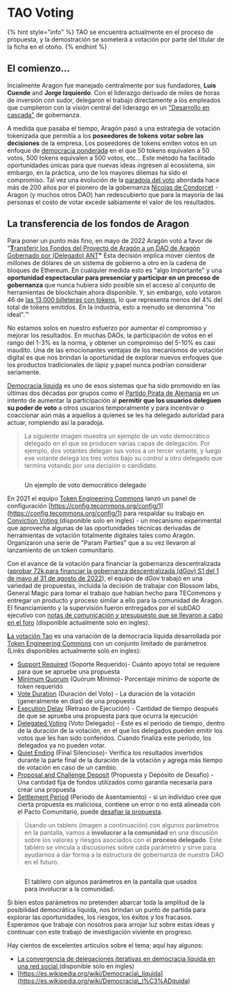 # TAO Voting

{% hint style="info" %}
TAO se encuentra actualmente en el proceso de propuesta, y la demostración se someterá a votación por parte del titular de la ficha en el otoño.
{% endhint %}

## El comienzo...

Incialmente Aragon fue manejado centralmente por sus fundadores, **Luis Cuende** and **Jorge Izquierdo**. Con el liderazgo derivado de miles de horas de inversión con sudor, delegaron el trabajo directamente a los empleados que cumplieron con la visión central del liderazgo en un ["Desarrollo en cascada"](https://es.wikipedia.org/wiki/Desarrollo\_en\_cascada) de gobernanza.

A medida que pasaba el tiempo, Aragón pasó a una estrategia de votación tokenizada que permitía a los **poseedores de tokens** **votar sobre las decisiones** de la empresa. Los poseedores de tokens emiten votos en un enfoque de [democracia ponderada](https://es.wikipedia.org/wiki/Juego\_de\_mayor%C3%ADa\_ponderada) en el que 50 tokens equivalen a 50 votos, 500 tokens equivalen a 500 votos, etc... Este método ha facilitado oportunidades únicas para que nuevas ideas ingresen al ecosistema, sin embargo, en la práctica, uno de los mayores dilemas ha sido el compromiso. Tal vez una evolución de la [paradoja del voto](https://es.wikipedia.org/wiki/Paradoja\_de\_Condorcet) abordada hace más de 200 años por el pionero de la gobernanza [Nicolas de Condorcet](https://es.wikipedia.org/wiki/Nicolas\_de\_Condorcet) - Aragon (y muchos otros DAO) han redescubierto que para la mayoría de las personas el costo de votar excede sabiamente el valor de los resultados.&#x20;



## La transferencia de los fondos de Aragon

Para poner un punto más fino, en mayo de 2022 Aragón votó a favor de "[**T**ransferir los Fondos del Proyecto de Aragón a un DAO de Aragón Gobernado por (Delegado) ANT](https://voice.aragon.org/processes/#/0x21b2ea5345d2e0c941dd44ff4c43fc4683088b846ddb3234d1690b000000000e)**"** Esta decisión implica mover cientos de millones de dólares de un sistema de gobierno a otro en la cadena de bloques de Ethereum. En cualquier medida esto es "algo Importante" y una **oportunidad espectacular para presenciar y participar en un proceso de gobernanza** que nunca hubiera sido posible sin el acceso al conjunto de herramientas de blockchain ahora disponible.  Y, sin embargo, solo votaron 46 de [las 13,000 billeteras con tokens](https://etherscan.io/token/0xa117000000f279d81a1d3cc75430faa017fa5a2e), lo que representa menos del 4% del total de tokens emitidos. En la industria, esto a menudo se denomina "no ideal".™

No estamos solos en nuestro esfuerzo por aumentar el compromiso y mejorar los resultados. En muchas DAOs, la participación de votos en el rango del 1-3% es la norma, y ​​obtener un compromiso del 5-10% es casi inaudito. Una de las emocionantes ventajas de los mecanismos de votación digital es que nos brindan la oportunidad de explorar nuevos enfoques que los productos tradicionales de lápiz y papel nunca podrían considerar seriamente.

[Democracia líquida](https://es.wikipedia.org/wiki/Democracia\_l%C3%ADquida) es uno de esos sistemas que ha sido promovido en las últimas dos décadas por grupos como el [Partido Pirata de Alemania](https://es.wikipedia.org/wiki/Partido\_Pirata\_de\_Alemania) en un intento de aumentar la participación al **permitir que los usuarios deleguen su poder de voto** a otros usuarios temporalmente y para incentivar o coaccionar aún más a aquellos a quienes se les ha delegado autoridad para actuar, rompiendo así la paradoja.

> La siguiente imagen muestra un ejemplo de un voto democrático delegado en el que se producen varias capas de delegación. Por ejemplo, dos votantes delegan sus votos a un tercer votante, y luego ese votante delega los tres votos bajo su control a otro delegado que termina votando por una decisión o candidato.

<figure><img src="../../.gitbook/assets/Delegative_democracy,_proxy_voting,_liquid_democracy.png" alt=""><figcaption><p>Un ejemplo de voto democrático delegado</p></figcaption></figure>



En 2021 el equipo [Token Engineering Commons](https://tecommons.org/) lanzó un panel de configuración [https://config.tecommons.org/config/1](https://config.tecommons.org/config/1) para respaldar su trabajo en[ Conviction Voting ](https://medium.com/giveth/conviction-voting-a-novel-continuous-decision-making-alternative-to-governance-aa746cfb9475)(disponible solo en ingles) - un mecanismo experimental que aprovecha algunas de las oportunidades técnicas derivadas de herramientas de votación totalmente digitales tales como Aragón. Organizaron una serie de "Param Parties" que a su vez llevaron al lanzamiento de un token comunitario.

Con el avance de la votación para financiar la gobernanza descentralizada ([aprobar 72k para financiar la gobernanza descentralizada (dGov) S1 del 1 de mayo al 31 de agosto de 2022](https://voice.aragon.org/processes/#/0x21b2ea5345d2e0c941dd44ff4c43fc4683088b846ddb3234d1690b0000000008)), el equipo de dGov trabajó en una variedad de propuestas, incluida la decisión de trabajar con Blossom labs, General Magic para tomar el trabajo que habían hecho para TECommons y entregar un producto y proceso similar a ello para la comunidad de Aragon. El financiamiento y la supervisión fueron entregados por el subDAO ejecutivo con [notas de comunicación y presupuesto que se llevaron a cabo en el foro](https://forum.aragon.org/t/financial-proposal-demoing-a-tao-voting-dao/3622) (disponible actualmente solo en ingles).

[**L**a votación Tao](https://token--engineering--commons-gitbook-io.translate.goog/tec-handbook/governance/voting-tools-and-methods/tao-voting?\_x\_tr\_sl=auto&\_x\_tr\_tl=es&\_x\_tr\_hl=es-419&\_x\_tr\_pto=wapp)  es una variación de la democracia líquida desarrollada por [Token Engineering Commons](https://tecommons.org/) con un conjunto limitado de parámetros (Links disponibles actualmente solo en ingles):

* [Support Required](https://forum.aragon.org/t/tao-voting-support-required/3663) (Soporte Requerido)- Cuánto apoyo total se requiere para que se apruebe una propuesta
* [Minimum Quorum](https://forum.aragon.org/t/tao-voting-minimum-quorum/3664) (Quórum Mínimo)- Porcentaje mínimo de soporte de token requerido
* [Vote Duration](https://forum.aragon.org/t/tao-voting-execution-delay/3668) (Duración del Voto) - La duración de la votación (generalmente en días) de una propuesta
* [Execution Delay](https://forum.aragon.org/t/tao-voting-vote-duration/3665) (Retraso de Ejecución) - Cantidad de tiempo después de que se aprueba una propuesta para que ocurra la ejecución
* [Delegated Voting](https://forum.aragon.org/t/tao-voting-delegated-voting-period/3666) (Voto Delegado) - Este es el período de tiempo, dentro de la duración de la votación, en el que los delegados pueden emitir los votos que les han sido conferidos. Cuando finaliza este período, los delegados ya no pueden votar.
* [Quiet Ending](https://forum.aragon.org/t/tao-voting-quiet-ending-period-and-quiet-ending-extension/3667) (Final Silencioso)- Verifica los resultados invertidos durante la parte final de la duración de la votación y agrega más tiempo de votación en caso de un cambio.
* [Proposal and Challenge Deposit](https://forum.aragon.org/t/deposit-and-challenge-deposit/3669) (Propuesta y Depósito de Desafío) - Una cantidad fija de fondos utilizados como garantía necesaria para crear una propuesta
* [Settlement Period](https://forum.aragon.org/t/settlement-period/3670) (Periodo de Asentamiento) - si un individuo cree que cierta propuesta es maliciosa, contiene un error o no está alineada con el Pacto Comunitario, puede [desafiar la propuesta](https://forum.1hive.org/t/disputable-honey-pot-celeste-and-agreement-user-process/1343).

> Usando un tablero (imagen a continuación) con algunos parámetros en la pantalla, vamos a **involucrar a la comunidad** en una discusión sobre los valores y riesgos asociados con el **proceso delegado**.  Este tablero se vincula a discusiones sobre cada parámetro y sirve para ayudarnos a dar forma a la estructura de gobernanza de nuestra DAO en el futuro.

<figure><img src="../../.gitbook/assets/tao2.png" alt=""><figcaption><p>El tablero con algunos parámetros en la pantalla que usados para involucrar a la comunidad.</p></figcaption></figure>

Si bien estos parámetros no pretenden abarcar toda la amplitud de la posibilidad democrática líquida, nos brindan un punto de partida para explorar las oportunidades, los riesgos, los éxitos y los fracasos. Esperamos que trabaje con nosotros para arrojar luz sobre estas ideas y continuar con este trabajo de investigación viviente en progreso.



Hay cientos de excelentes artículos sobre el tema; aquí hay algunos:

* [La convergencia de delegaciones iterativas en democracia líquida en una red social ](https://arxiv.org/pdf/1904.05775.pdf)(disponible solo en ingles)
* [https://es.wikipedia.org/wiki/Democracia\_líquida](https://es.wikipedia.org/wiki/Democracia\_l%C3%ADquida)

